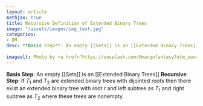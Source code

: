 ```yaml
---
layout: article
mathjax: true
title: Recursive Definition of Extended Binary Trees
image: "/assets/images/img_test.jpg"
categories:
- DM
desc: **Basis Step**: An empty [[Sets]] is an [[Extended Binary Trees]]
 
imagealt: Photo by <a href="https://unsplash.com/@mangofantasy?utm_source=unsplash&utm_medium=referral&utm_content=creditCopyText">Tim Johnson</a> on <a href="https://unsplash.com/s/photos/logic?utm_source=unsplash&utm_medium=referral&utm_content=creditCopyText">Unsplash</a>
---
```

**Basis Step**: An empty [[Sets]] is an [[Extended Binary Trees]]
**Recursive Step**: If $T_1$ and $T_2$ are extended binary trees with dijointed roots then there exist an extended binary tree with root $r$ and left subtree as $T_1$ and right subtree as $T_2$ where these trees are nonempty.
